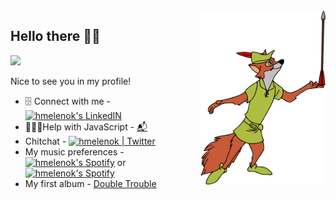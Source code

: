 <img align="right" alt="Robinhood Image" width="200px" src="https://raw.githubusercontent.com/hmelenok/hmelenok/main/robihood.png" />


## Hello there 👋🏼

![](https://visitor-badge.glitch.me/badge?page_id=hmelenok)

Nice to see you in my profile!

- 🗄 Connect with me - <a href="https://www.linkedin.com/in/mykyta-khmel/"><img alt="hmelenok's LinkedIN" width="18px" src="https://raw.githubusercontent.com/peterthehan/peterthehan/master/assets/linkedin.svg" /></a>
- 👨🏼‍💻Help with JavaScript - <a href="mailto:hmelenok+github@gmail.com">📬</a>
- Chitchat - <a href="https://twitter.com/hmelenok"><img alt="hmelenok | Twitter" width="18px" src="https://raw.githubusercontent.com/peterthehan/peterthehan/master/assets/twitter.svg" /></a>
- My music preferences - <a href="https://open.spotify.com/user/21dzt4s3eggc53szvpptaiavy"><img alt="hmelenok's Spotify" width="18px" src="https://raw.githubusercontent.com/peterthehan/peterthehan/master/assets/spotify.svg" /></a> or <a href="https://www.last.fm/user/Hmelenok"><img alt="hmelenok's Spotify" width="50px" src="https://www.last.fm/static/images/logo_static_mob.png" /></a> 
- My first album - <a href="https://album.link/bncqkgcj80rhk">Double Trouble</a>
